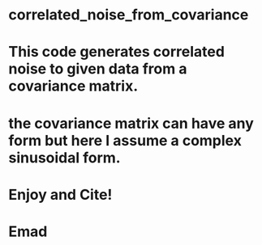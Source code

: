# correlated_noise_from_covariance
# This code generates correlated noise to given data from a covariance matrix.
# the covariance matrix can have any form but here I assume a complex sinusoidal form.
# Enjoy and Cite!
# Emad
